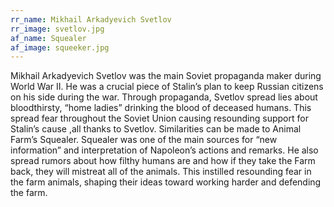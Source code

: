```yaml
---
rr_name: Mikhail Arkadyevich Svetlov
rr_image: svetlov.jpg
af_name: Squealer
af_image: squeeker.jpg
---
```


Mikhail Arkadyevich Svetlov was the main Soviet propaganda maker during World War II. He was a crucial piece of Stalin’s plan to keep Russian citizens on his side during the war. Through propaganda, Svetlov spread lies about bloodthirsty, “home ladies” drinking the blood of deceased humans. This spread fear throughout the Soviet Union causing resounding support for Stalin’s cause ,all thanks to Svetlov. Similarities can be made to Animal Farm’s Squealer. Squealer was one of the main sources for “new information” and interpretation of Napoleon’s actions and remarks. He also spread rumors about how filthy humans are and how if they take the Farm back, they will mistreat all of the animals. This instilled resounding fear in the farm animals, shaping their ideas toward working harder and defending the farm.